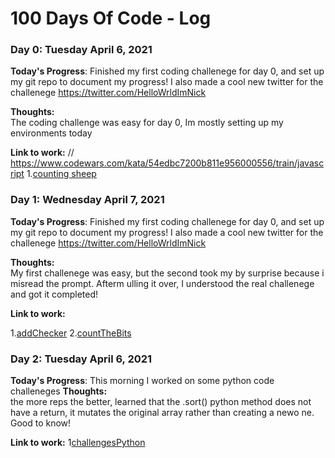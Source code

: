 # 100 Days Of Code - Log

### Day 0: Tuesday April 6, 2021 


**Today's Progress**: Finished my first coding challenege for day 0, and set up my git repo to document my progress! I also made a cool new twitter for the challenege https://twitter.com/HelloWrldImNick

**Thoughts:**  
The coding challenge was easy for day 0, Im mostly setting up my environments today

**Link to work:** 
// https://www.codewars.com/kata/54edbc7200b811e956000556/train/javascript
1.[counting sheep](countingsheep.js)


### Day 1: Wednesday April 7, 2021 

**Today's Progress**: Finished my first coding challenege for day 0, and set up my git repo to document my progress! I also made a cool new twitter for the challenege https://twitter.com/HelloWrldImNick

**Thoughts:**  
My first challenege was easy, but the second took my by surprise because i misread the prompt. Afterm ulling it over, I understood the real challenege and got it completed!

**Link to work:** 

1.[addChecker](day_1/addChecker.js)
2.[countTheBits](day_1/countTheBits.js)


### Day 2: Tuesday April 6, 2021 


**Today's Progress**:
This morning I worked on some python code challeneges
**Thoughts:**  
the more reps the better, learned that the .sort() python method does not have a return, it mutates the original array rather than creating a newo ne. Good to know!

**Link to work:**
1[challengesPython](day_2/challenges.py)
<!-- ### TEMPLATE
### Day 0: Tuesday April 6, 2021 


**Today's Progress**:

**Thoughts:**  

**Link to work:**  -->
